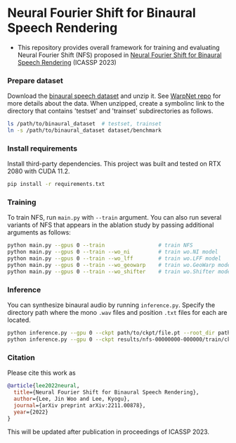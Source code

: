 # Neural Fourier Shift for Binaural Speech Rendering
- This repository provides overall framework for training and evaluating Neural Fourier Shift (NFS) proposed in [Neural Fourier Shift for Binaural Speech Rendering](https://arxiv.org/abs/2211.00878) (ICASSP 2023)

### Prepare dataset

Download the [binaural speech dataset](https://github.com/facebookresearch/BinauralSpeechSynthesis/releases/tag/v1.0) and unzip it. See [WarpNet repo](https://github.com/facebookresearch/BinauralSpeechSynthesis#dataset) for more details about the data. When unzipped, create a symbolinc link to the directory that contains 'testset' and 'trainset' subdirectories as follows.

```bash
ls /path/to/binaural_dataset  # testset, trainset
ln -s /path/to/binaural_dataset dataset/benchmark
```

### Install requirements

Install third-party dependencies. This project was built and tested on RTX 2080 with CUDA 11.2.

```bash
pip install -r requirements.txt
```


### Training

To train NFS, run `main.py` with `--train` argument. You can also run several variants of NFS that appears in the ablation study by passing additional arguments as follows:

```bash
python main.py --gpus 0 --train                 # train NFS
python main.py --gpus 0 --train --wo_ni         # train wo.NI model
python main.py --gpus 0 --train --wo_lff        # train wo.LFF model
python main.py --gpus 0 --train --wo_geowarp    # train wo.GeoWarp model
python main.py --gpus 0 --train --wo_shifter    # train wo.Shifter model
```

### Inference

You can synthesize binaural audio by running `inference.py`. Specify the directory path where the mono `.wav` files and position `.txt` files for each are located.

```bash
python inference.py --gpu 0 --ckpt path/to/ckpt/file.pt --root_dir path/to/load/dir --save_dir path/to/save/dir
python inference.py --gpu 0 --ckpt results/nfs-00000000-000000/train/ckpt/0/nfs_1353.pt --root_dir dataset/benchmark/testset  --save_dir ./benchmark_eval --is_eval_set
```

### Citation

Please cite this work as

```bib
@article{lee2022neural,
  title={Neural Fourier Shift for Binaural Speech Rendering},
  author={Lee, Jin Woo and Lee, Kyogu},
  journal={arXiv preprint arXiv:2211.00878},
  year={2022}
}
```
This will be updated after publication in proceedings of ICASSP 2023.

